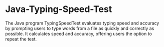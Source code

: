 # Java-Typing-Speed-Test
The Java program TypingSpeedTest evaluates typing speed and accuracy by prompting users to type words from a file as quickly and correctly as possible. It calculates speed and accuracy, offering users the option to repeat the test.
